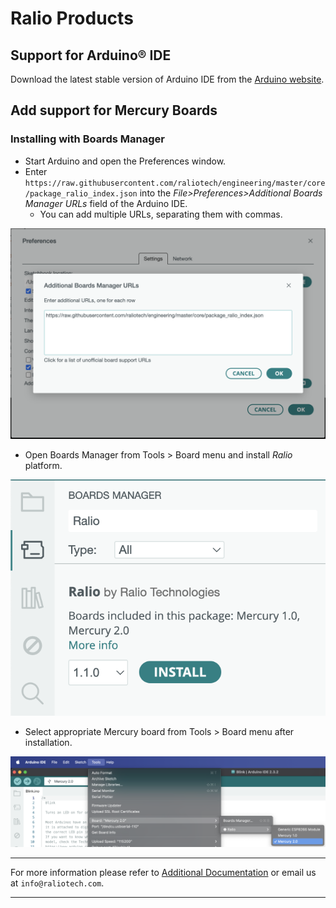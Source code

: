 Ralio Products
===========================================

## Support for Arduino® IDE
Download the latest stable version of Arduino IDE from the [Arduino website](https://www.arduino.cc/en/software).

## Add support for Mercury Boards

### Installing with Boards Manager

- Start Arduino and open the Preferences window.
- Enter ```https://raw.githubusercontent.com/raliotech/engineering/master/core/package_ralio_index.json``` into the *File>Preferences>Additional Boards Manager URLs* field of the Arduino IDE.
  - You can add multiple URLs, separating them with commas.

![abm](img/additionalBoardManager.png)

- Open Boards Manager from Tools > Board menu and install *Ralio* platform.

![abm](img/BoardManager.png)

- Select appropriate Mercury board from Tools > Board menu after installation.

![abm](img/BoardSelect.png)

___

For more information please refer to [Additional Documentation](https://github.com/raliotech/engineering/tree/master/core/board_manager/esp8266#readme) or email us at ```info@raliotech.com```.

___